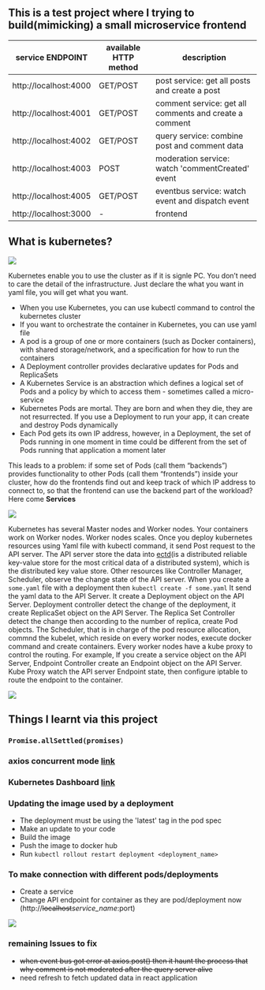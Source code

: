 ## This is a test project where I trying to build(mimicking) a small microservice frontend


| service ENDPOINT      | available HTTP method | description                                            |
| --------------------- | --------------------- | ------------------------------------------------------ |
| http://localhost:4000 | GET/POST              | post service: get all posts and create a post          |
| http://localhost:4001 | GET/POST              | comment service: get all comments and create a comment |
| http://localhost:4002 | GET/POST              | query service: combine post and comment data           |
| http://localhost:4003 | POST                  | moderation service: watch 'commentCreated' event       |
| http://localhost:4005 | GET/POST              | eventbus service: watch event and dispatch event       |
| http://localhost:3000 | -                     | frontend                                               |


## What is kubernetes?


![](https://i.imgur.com/SILk78d.jpg)


Kubernetes enable you to use the cluster as if it is signle PC. You don’t need to care the detail of the infrastructure. Just declare the what you want in yaml file, you will get what you want.

- When you use Kubernetes, you can use kubectl command to control the kubernetes cluster
- If you want to orchestrate the container in Kubernetes, you can use yaml file
- A pod is a group of one or more containers (such as Docker containers), with shared storage/network, and a specification for how to run the containers
- A Deployment controller provides declarative updates for Pods and ReplicaSets
- A Kubernetes Service is an abstraction which defines a logical set of Pods and a policy by which to access them - sometimes called a micro-service
- Kubernetes Pods are mortal. They are born and when they die, they are not resurrected. If you use a Deployment to run your app, it can create and destroy Pods dynamically
- Each Pod gets its own IP address, however, in a Deployment, the set of Pods running in one moment in time could be different from the set of Pods running that application a moment later

This leads to a problem: if some set of Pods (call them “backends”) provides functionality to other Pods (call them “frontends”) inside your cluster, how do the frontends find out and keep track of which IP address to connect to, so that the frontend can use the backend part of the workload? Here come **Services**


![](https://i.imgur.com/Rup9o7f.jpg)

Kubernetes has several Master nodes and Worker nodes. Your containers work on Worker nodes. Worker nodes scales.
Once you deploy kubernetes resources using Yaml file with kubectl command, it send Post request to the API server. The API server store the data into [ectd](https://github.com/etcd-io/etcd)(is a distributed reliable key-value store for the most critical data of a distributed system), which is the distributed key value store. Other resources like Controller Manager, Scheduler, observe the change state of the API server. When you create a `some.yaml` file with a deployment then `kubectl create -f some.yaml` It send the yaml data to the API Server. It create a Deployment object on the API Server. Deployment controller detect the change of the deployment, it create ReplicaSet object on the API Server. The Replica Set Controller detect the change then according to the number of replica, create Pod objects. The Scheduler, that is in charge of the pod resource allocation, commnd the kubelet, which reside on every worker nodes, execute docker command and create containers. Every worker nodes have a kube proxy to control the routing. For example, If you create a service object on the API Server, Endpoint Controller create an Endpoint object on the API Server. Kube Proxy watch the API server Endpoint state, then configure iptable to route the endpoint to the container.


![](https://i.imgur.com/5rtOHPQ.png)


## Things I learnt via this project 

### `Promise.allSettled(promises)`

### axios concurrent mode [link](https://www.pluralsight.com/guides/all-need-to-know-about-axios)

### Kubernetes Dashboard [link](https://kubernetes.io/docs/tasks/access-application-cluster/web-ui-dashboard/#deploying-the-dashboard-ui)

### Updating the image used by a deployment

- The deployment must be using the 'latest' tag in the pod spec
- Make an update to your code 
- Build the image 
- Push the image to docker hub
- Run `kubectl rollout restart deployment <deployment_name>`

### To make connection with different pods/deployments

- Create a service
- Change API endpoint for container as they are pod/deployment now (http://<s>localhost</s>*service_name*:port)


![](https://i.imgur.com/LhKPb0L.png)


### remaining Issues to fix

- <s>when event bus got error at axios.post() then it haunt the process that why comment is not moderated after the query server alive</s>
- need refresh to fetch updated data in react application